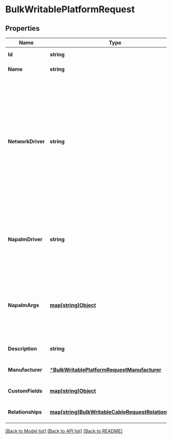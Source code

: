 # BulkWritablePlatformRequest

## Properties
Name | Type | Description | Notes
------------ | ------------- | ------------- | -------------
**Id** | **string** |  | [default to null]
**Name** | **string** |  | [default to null]
**NetworkDriver** | **string** | The normalized network driver to use when interacting with devices, e.g. cisco_ios, arista_eos, etc. Library-specific driver names will be derived from this setting as appropriate | [optional] [default to null]
**NapalmDriver** | **string** | The name of the NAPALM driver to use when Nautobot internals interact with devices | [optional] [default to null]
**NapalmArgs** | [**map[string]Object**](.md) | Additional arguments to pass when initiating the NAPALM driver (JSON format) | [optional] [default to null]
**Description** | **string** |  | [optional] [default to null]
**Manufacturer** | [***BulkWritablePlatformRequestManufacturer**](BulkWritablePlatformRequest_manufacturer.md) |  | [optional] [default to null]
**CustomFields** | [**map[string]Object**](.md) |  | [optional] [default to null]
**Relationships** | [**map[string]BulkWritableCableRequestRelationships**](BulkWritableCableRequest_relationships.md) |  | [optional] [default to null]

[[Back to Model list]](../README.md#documentation-for-models) [[Back to API list]](../README.md#documentation-for-api-endpoints) [[Back to README]](../README.md)

